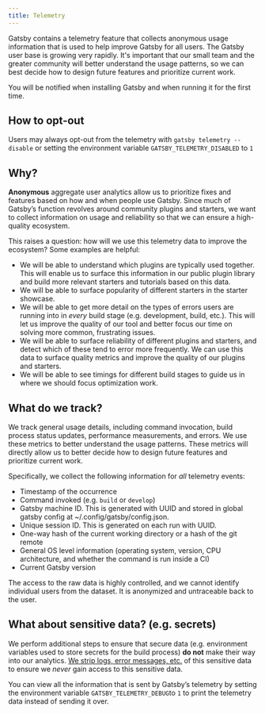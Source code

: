 ```yaml
---
title: Telemetry
---
```


Gatsby contains a telemetry feature that collects anonymous usage information that is used to help improve Gatsby for all users.
The Gatsby user base is growing very rapidly. It's important that our small team and the greater community will better understand the usage patterns, so we can best decide how to design future features and prioritize current work.

You will be notified when installing Gatsby and when running it for the first time.

## How to opt-out

Users may always opt-out from the telemetry with `gatsby telemetry --disable` or setting the environment variable `GATSBY_TELEMETRY_DISABLED` to `1`

## Why?

**Anonymous** aggregate user analytics allow us to prioritize fixes and features based on how and when people use Gatsby.
Since much of Gatsby’s function revolves around community plugins and starters, we want to collect information on usage
and reliability so that we can ensure a high-quality ecosystem.

This raises a question: how will we use this telemetry data to improve the ecosystem? Some examples are helpful:

- We will be able to understand which plugins are typically used together. This will enable us to surface this information in our public plugin library and build more relevant starters and tutorials based on this data.
- We will be able to surface popularity of different starters in the starter showcase.
- We will be able to get more detail on the types of errors users are running into in _every_ build stage (e.g. development, build, etc.). This will let us improve the quality of our tool and better focus our time on solving more common, frustrating issues.
- We will be able to surface reliability of different plugins and starters, and detect which of these tend to error more frequently. We can use this data to surface quality metrics and improve the quality of our plugins and starters.
- We will be able to see timings for different build stages to guide us in where we should focus optimization work.

## What do we track?

We track general usage details, including command invocation, build process status updates, performance measurements, and errors.
We use these metrics to better understand the usage patterns. These metrics will directly allow us to better decide how to design future features and prioritize current work.

Specifically, we collect the following information for _all_ telemetry events:

- Timestamp of the occurrence
- Command invoked (e.g. `build` or `develop`)
- Gatsby machine ID. This is generated with UUID and stored in global gatsby config at ~/.config/gatsby/config.json.
- Unique session ID. This is generated on each run with UUID.
- One-way hash of the current working directory or a hash of the git remote
- General OS level information (operating system, version, CPU architecture, and whether the command is run inside a CI)
- Current Gatsby version

The access to the raw data is highly controlled, and we cannot identify individual users from the dataset. It is anonymized and untraceable back to the user.

## What about sensitive data? (e.g. secrets)

We perform additional steps to ensure that secure data (e.g. environment variables used to store secrets for the build process) **do not** make their way into our analytics. [We strip logs, error messages, etc.](https://github.com/gatsbyjs/gatsby/blob/master/packages/gatsby-telemetry/src/sanitize-error.js) of this sensitive data to ensure we _never_ gain access to this sensitive data.

You can view all the information that is sent by Gatsby’s telemetry by setting the environment variable `GATSBY_TELEMETRY_DEBUG`to `1` to print the telemetry data instead of sending it over.

